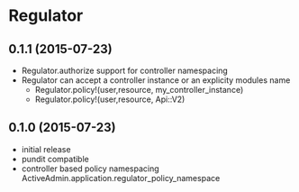# Regulator

## 0.1.1 (2015-07-23)
- Regulator.authorize support for controller namespacing
- Regulator can accept a controller instance or an explicity modules name
  - Regulator.policy!(user,resource, my_controller_instance)
  - Regulator.policy!(user,resource, Api::V2)
  
## 0.1.0 (2015-07-23)
- initial release
- pundit compatible
- controller based policy namespacing
ActiveAdmin.application.regulator_policy_namespace
